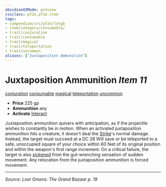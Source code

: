 ```yaml
---
obsidianUIMode: preview
cssclass: pf2e,pf2e-item
tags:
- compendium/src/pf2e/lotgb
- item/category/consumable/
- trait/conjuration
- trait/consumable
- trait/magical
- trait/teleportation
- trait/uncommon
aliases: ["Juxtaposition Ammunition"]
---
```

# Juxtaposition Ammunition *Item 11*  
[conjuration](conjuration.md "Conjuration School Trait")  [consumable](consumable.md "Consumable Item Trait")  [magical](magical.md "Magical Item Trait")  [teleportation](teleportation.md "Teleportation Effect Trait")  [uncommon](uncommon.md "Uncommon Rarity Trait")  

- **Price** 225 gp
- **Ammunition** any
- **Activate** [Interact](interact.md)

Juxtaposition ammunition quivers with anticipation, as if the projectile wishes to constantly be in motion. When an activated juxtaposition ammunition hits a creature, it doesn't deal the [Strike](strike.md)'s normal damage. Instead, the target must succeed at a DC 28 Will save or be teleported to a safe, unoccupied square of your choice within 60 feet of its original position and within the weapon's first range increment. On a critical failure, the target is also [sickened](conditions.md#Sickened) from the gut-wrenching sensation of sudden movement. Any relocation from the juxtaposition ammunition is forced movement.


---
*Source: Lost Omens: The Grand Bazaar p. 19*